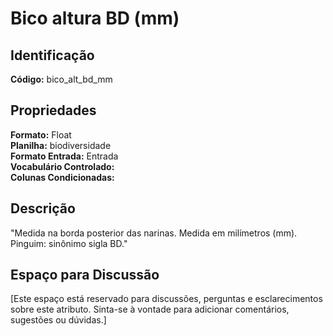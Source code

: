 # Bico altura BD (mm)

## Identificação
**Código:** bico_alt_bd_mm

## Propriedades
**Formato:** Float  
**Planilha:** biodiversidade  
**Formato Entrada:** Entrada  
**Vocabulário Controlado:**   
**Colunas Condicionadas:**   

## Descrição
"Medida na borda posterior das narinas. Medida em milímetros (mm). Pinguim: sinônimo sigla BD."

## Espaço para Discussão
[Este espaço está reservado para discussões, perguntas e esclarecimentos sobre este atributo. Sinta-se à vontade para adicionar comentários, sugestões ou dúvidas.]
